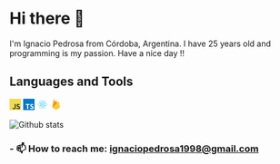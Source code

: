 # Hi there 👋
I'm Ignacio Pedrosa from Córdoba, Argentina. I have 25 years old and programming is my passion. Have a nice day !!
<br />

## Languages and Tools
<code><img height="20" src="https://raw.githubusercontent.com/github/explore/80688e429a7d4ef2fca1e82350fe8e3517d3494d/topics/javascript/javascript.png"></code>
<code><img height="20" src="https://raw.githubusercontent.com/github/explore/80688e429a7d4ef2fca1e82350fe8e3517d3494d/topics/typescript/typescript.png"></code>
<code><img height="20" src="https://raw.githubusercontent.com/github/explore/80688e429a7d4ef2fca1e82350fe8e3517d3494d/topics/react/react.png"></code>
<code><img height="20" src="https://raw.githubusercontent.com/github/explore/80688e429a7d4ef2fca1e82350fe8e3517d3494d/topics/firebase/firebase.png"></code>

![Github stats](https://github-readme-stats.vercel.app/api?username=pedrosaignacio&show_icons=true&hide_border=true)

### - 📫 How to reach me: ignaciopedrosa1998@gmail.com

  


